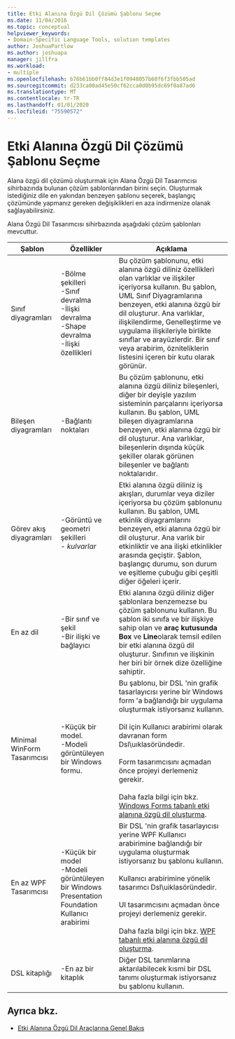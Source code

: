 ```yaml
---
title: Etki Alanına Özgü Dil Çözümü Şablonu Seçme
ms.date: 11/04/2016
ms.topic: conceptual
helpviewer_keywords:
- Domain-Specific Language Tools, solution templates
author: JoshuaPartlow
ms.author: joshuapa
manager: jillfra
ms.workload:
- multiple
ms.openlocfilehash: b76b61bb0ff84d3e1f0948057b60f6f3fbb505ad
ms.sourcegitcommit: d233ca00ad45e50cf62cca0d0b95dc69f0a87ad6
ms.translationtype: MT
ms.contentlocale: tr-TR
ms.lasthandoff: 01/01/2020
ms.locfileid: "75590572"
---
```

# <a name="choosing-a-domain-specific-language-solution-template"></a>Etki Alanına Özgü Dil Çözümü Şablonu Seçme
Alana özgü dil çözümü oluşturmak için Alana Özgü Dil Tasarımcısı sihirbazında bulunan çözüm şablonlarından birini seçin. Oluşturmak istediğiniz dile en yakından benzeyen şablonu seçerek, başlangıç çözümünde yapmanız gereken değişiklikleri en aza indirmenize olanak sağlayabilirsiniz.

 Alana Özgü Dil Tasarımcısı sihirbazında aşağıdaki çözüm şablonları mevcuttur.

|Şablon|Özellikler|Açıklama|
|-|-|-|
|Sınıf diyagramları|-Bölme şekilleri<br />-Sınıf devralma<br />-İlişki devralma<br />-Shape devralma<br />-İlişki özellikleri|Bu çözüm şablonunu, etki alanına özgü diliniz özellikleri olan varlıklar ve ilişkiler içeriyorsa kullanın. Bu şablon, UML Sınıf Diyagramlarına benzeyen, etki alanına özgü bir dil oluşturur. Ana varlıklar, ilişkilendirme, Genelleştirme ve uygulama ilişkileriyle birlikte sınıflar ve arayüzlerdir. Bir sınıf veya arabirim, özniteliklerin listesini içeren bir kutu olarak görünür.|
|Bileşen diyagramları|-Bağlantı noktaları|Bu çözüm şablonunu, etki alanına özgü diliniz bileşenleri, diğer bir deyişle yazılım sisteminin parçalarını içeriyorsa kullanın. Bu şablon, UML bileşen diyagramlarına benzeyen, etki alanına özgü bir dil oluşturur. Ana varlıklar, bileşenlerin dışında küçük şekiller olarak görünen bileşenler ve bağlantı noktalarıdır.|
|Görev akış diyagramları|-Görüntü ve geometri şekilleri<br />-   *kulvarlar*|Etki alanına özgü diliniz iş akışları, durumlar veya diziler içeriyorsa bu çözüm şablonunu kullanın. Bu şablon, UML etkinlik diyagramlarını benzeyen, etki alanına özgü bir dil oluşturur. Ana varlık bir etkinliktir ve ana ilişki etkinlikler arasında geçiştir. Şablon, başlangıç durumu, son durum ve eşitleme çubuğu gibi çeşitli diğer öğeleri içerir.|
|En az dil|-Bir sınıf ve şekil<br />-Bir ilişki ve bağlayıcı|Etki alanına özgü diliniz diğer şablonlara benzemezse bu çözüm şablonunu kullanın. Bu şablon iki sınıfa ve bir ilişkiye sahip olan ve **araç** **kutusunda Box** ve **Line**olarak temsil edilen bir etki alanına özgü dil oluşturur. Sınıfının ve ilişkinin her biri bir örnek dize özelliğine sahiptir.|
|Minimal WinForm Tasarımcısı|-Küçük bir model.<br />-Modeli görüntüleyen bir Windows formu.|Bu şablonu, bir DSL 'nin grafik tasarlayıcısı yerine bir Windows form 'a bağlandığı bir uygulama oluşturmak istiyorsanız kullanın.<br /><br /> Dil için Kullanıcı arabirimi olarak davranan form Dsl\uıklasöründedir.<br /><br /> Form tasarımcısını açmadan önce projeyi derlemeniz gerekir.<br /><br /> Daha fazla bilgi için bkz. [Windows Forms tabanlı etki alanına özgü dil oluşturma](../modeling/creating-a-windows-forms-based-domain-specific-language.md).|
|En az WPF Tasarımcısı|-Küçük bir model<br />-Modeli görüntüleyen bir Windows Presentation Foundation Kullanıcı arabirimi|Bir DSL 'nin grafik tasarlayıcısı yerine WPF Kullanıcı arabirimine bağlandığı bir uygulama oluşturmak istiyorsanız bu şablonu kullanın.<br /><br /> Kullanıcı arabirimine yönelik tasarımcı Dsl\uiklasöründedir.<br /><br /> UI tasarımcısını açmadan önce projeyi derlemeniz gerekir.<br /><br /> Daha fazla bilgi için bkz. [WPF tabanlı etki alanına özgü dil oluşturma](../modeling/creating-a-wpf-based-domain-specific-language.md).|
|DSL kitaplığı|-En az bir kitaplık|Diğer DSL tanımlarına aktarılabilecek kısmi bir DSL tanımı oluşturmak istiyorsanız bu şablonu kullanın.|

## <a name="see-also"></a>Ayrıca bkz.

- [Etki Alanına Özgü Dil Araçlarına Genel Bakış](../modeling/overview-of-domain-specific-language-tools.md)
